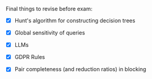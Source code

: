 

Final things to revise before exam:
- [x] Hunt's algorithm for constructing decision trees
- [x] Global sensitivity of queries
- [x] LLMs
- [x] GDPR Rules
- [x] Pair completeness (and reduction ratios) in blocking



